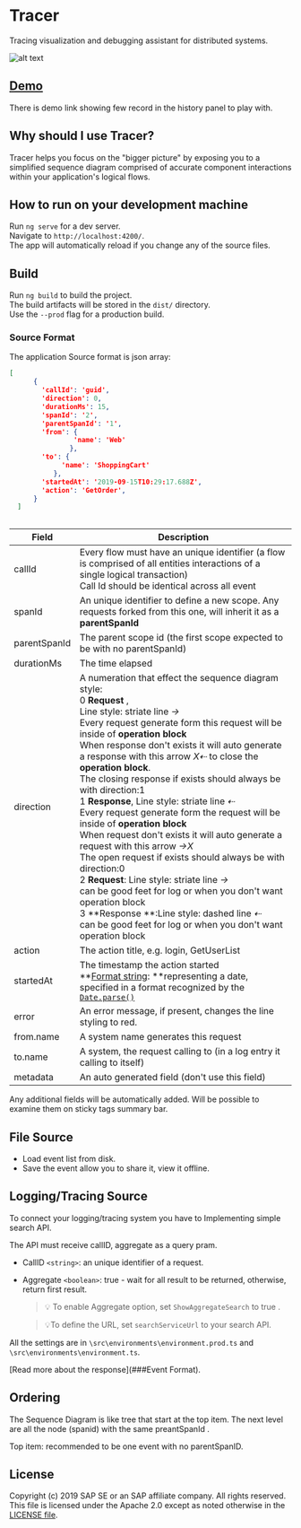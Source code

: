 # Tracer

Tracing visualization and debugging assistant for distributed systems.

![alt text](https://github.com/sap-staging/Tracer/blob/master/ReadMe/Main.PNG)

## [Demo](http://Demo)

There is demo link showing few record in the history panel to play with.

## Why should I use Tracer?

Tracer helps you focus on the "bigger picture" by exposing you to a simplified sequence diagram comprised 
of accurate component interactions within your application's logical flows.

## How to run on your development machine

Run `ng serve` for a dev server.  
Navigate to `http://localhost:4200/`.  
The app will automatically reload if you change any of the source files.

## Build

Run `ng build` to build the project.  
The build artifacts will be stored in the `dist/` directory.   
Use the `--prod` flag for a production build.

### Source Format

The application Source format is json array: 

``` json
[   
      {
        'callId': 'guid',
        'direction': 0,
        'durationMs': 15,
        'spanId': '2',
        'parentSpanId': '1',
        'from': {
                'name': 'Web'
               },
        'to': {
             'name': 'ShoppingCart'
           },
        'startedAt': '2019-09-15T10:29:17.688Z',
        'action': 'GetOrder',
      }
  ]
  
```

| Field        | Description                                                  |
| ------------ | ------------------------------------------------------------ |
| callId       | Every flow must have an unique identifier (a flow is comprised of all entities interactions of a single logical transaction)<br />Call Id should be identical across all event |
| spanId       | An unique identifier to define a new scope. Any requests forked from this one, will inherit it as a **parentSpanId** |
| parentSpanId | The parent scope id (the first scope expected to be with no parentSpanId) |
| durationMs   | The time elapsed                                             |
| direction    | A numeration that effect the sequence diagram style:<br />0  **Request** , <br />Line style: striate line *→*<br />Every request generate form this request will be inside of **operation block**  <br />When response don't exists it will auto generate a response with this arrow *X⇠*  to close the **operation block**.<br />The closing response if exists should always be with direction:1<br />1  **Response**, Line style: striate line *⇠*<br />Every request generate form the request will be inside of **operation block**  <br />When request don't exists it will auto generate a request with this arrow *→X* <br />The open request if exists should always be with direction:0<br />2  **Request**: Line style: striate line *→* <br />can be good feet for log or when you don't want operation block<br />3  **Response **:Line style: dashed line *⇠* <br />can be good feet for log or when you don't want operation block |
| action       | The action title, e.g. login, GetUserList                    |
| startedAt    | The timestamp the action started <br />**[Format string](https://developer.mozilla.org/en-US/docs/Web/JavaScript/Reference/Global_Objects/Date): **representing a date, specified in a format recognized by the [`Date.parse()`](https://developer.mozilla.org/en-US/docs/Web/JavaScript/Reference/Global_Objects/Date/parse) |
| error        | An error message, if present, changes the line styling to red. |
| from.name    | A system name generates this request                         |
| to.name      | A system, the request calling to (in a log entry it calling to itself) |
| metadata     | An auto generated field (don't use this field)               |

Any additional fields will be automatically added. Will be possible to examine them on sticky tags summary bar.

## File Source

* Load event list from disk.
* Save the event  allow you to share it, view it offline. 

## Logging/Tracing Source

To connect your logging/tracing system you have to Implementing simple search API.

The API must receive callID, aggregate as a query pram.

* CallID ```<string>```:  an unique identifier of a request.
* Aggregate ```<boolean>```: true - wait for all result to be returned,  otherwise,  return first result.

  > :bulb: To enable Aggregate option, set `ShowAggregateSearch` to true .

  > :bulb:To define the URL, set `searchServiceUrl` to your search API.

All the settings are in  `\src\environments\environment.prod.ts` and `\src\environments\environment.ts`.  

[Read more about the response](###Event Format).

## Ordering 

The Sequence Diagram is like tree that start at the top item.
The next level are all the node (spanid) with the same preantSpanId .

Top item: recommended to be one event  with no parentSpanID.

## License

Copyright (c) 2019 SAP SE or an SAP affiliate company. All rights reserved.  
This file is licensed under the Apache 2.0 except as noted otherwise in the [LICENSE file](https://github.com/sap-staging/Tracer/blob/master/LICENSE).
